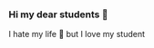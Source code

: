### Hi my dear students  👋

<!--
**mrsysteme63/mrsysteme63** is a ✨ _special_ ✨ repository because its `README.md` (this file) appears on your GitHub profile.

Here are some ideas to get you started:

- 🔭 I’m currently teaching for you ...
- 🌱 I’m currently loss my life  ...
- 👯 I’m looking  for my skills...
- 🤔 I’m looking for help with your...
- 💬 Ask me about ...
- 📫 How to reach me: ...
- 😄 Pronouns: ...
- ⚡ Fun fact: ...
-->
 I hate my life 💯 but I love my student
